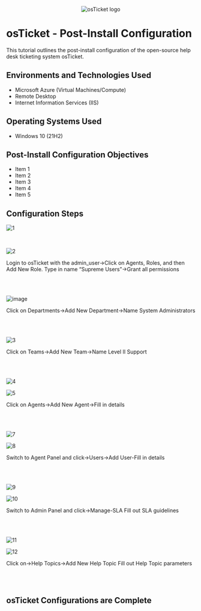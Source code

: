 <p align="center">
<img src="https://i.imgur.com/Clzj7Xs.png" alt="osTicket logo"/>
</p>

<h1>osTicket - Post-Install Configuration</h1>
This tutorial outlines the post-install configuration of the open-source help desk ticketing system osTicket.<br />




<h2>Environments and Technologies Used</h2>

- Microsoft Azure (Virtual Machines/Compute)
- Remote Desktop
- Internet Information Services (IIS)

<h2>Operating Systems Used </h2>

- Windows 10</b> (21H2)

<h2>Post-Install Configuration Objectives</h2>

- Item 1
- Item 2
- Item 3
- Item 4
- Item 5

<h2>Configuration Steps</h2>


![1](https://github.com/user-attachments/assets/195d865c-902f-4a92-bd4e-54418176f7f0)

<br />


![2](https://github.com/user-attachments/assets/1d352197-6c19-4389-9c46-02870427bc64)

<p>
Login to osTicket with the admin_user->Click on Agents, Roles, and then Add New Role. Type in name “Supreme Users”->Grant all permissions
<br />
</p>
<br />
<br />


![image](https://github.com/user-attachments/assets/28f3a11d-9d4f-4bc9-a4ed-98b031bfc515)


Click on Departments->Add New Department->Name System Administrators  
<p>

<br />
<br />


![3](https://github.com/user-attachments/assets/5c53415c-0078-49df-b5f7-33f3032d1900)


Click on Teams->Add New Team->Name Level II Support


<br />
<br />


![4](https://github.com/user-attachments/assets/fc768cdb-bd01-414d-a32f-22895fb4d8e2)

![5](https://github.com/user-attachments/assets/54e36041-78ee-45a1-af2e-c3c4807e0bef)


Click on Agents->Add New Agent->Fill in details


<br />
<br ?>


![7](https://github.com/user-attachments/assets/fc5853af-7874-4bc9-bf13-9f6548db18bb)


![8](https://github.com/user-attachments/assets/9803e9db-80e3-4a03-996a-ac3f21a0fe36)


Switch to Agent Panel and click->Users->Add User-Fill in details

<br />
<br />


![9](https://github.com/user-attachments/assets/e1b08b2d-1b0f-45a8-a0b5-88908b7f42cc)


![10](https://github.com/user-attachments/assets/a85b03cb-724a-4d02-a5d5-03f2f5b591a5)


Switch to Admin Panel and click->Manage-SLA Fill out SLA guidelines


<br />
<br />


![11](https://github.com/user-attachments/assets/9d361a2e-dc75-44d1-acf2-5d5f8095a022)


![12](https://github.com/user-attachments/assets/400223a8-db73-4a50-8a15-91d403eaf37e)


Click on->Help Topics->Add New Help Topic Fill out Help Topic parameters 


<br />
<br />


<h2>osTicket Configurations are Complete </h2>

